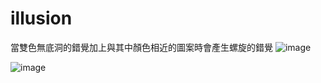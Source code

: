 # illusion
當雙色無底洞的錯覺加上與其中顏色相近的圖案時會產生螺旋的錯覺
![image](https://github.com/user-attachments/assets/48aa6d37-41b0-4946-bc94-80f50415ddb6)

![image](https://github.com/user-attachments/assets/89fb85ce-8931-4049-8401-63e66c0fcdd8)
